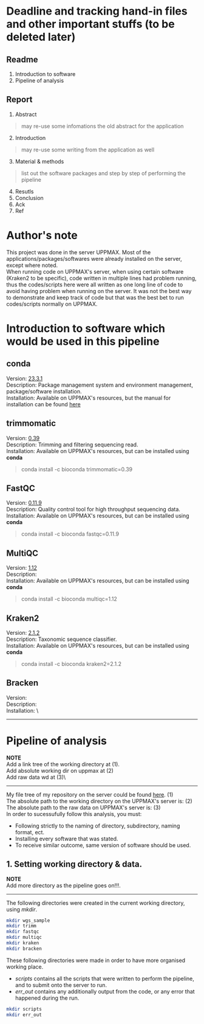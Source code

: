 # Deadline and tracking hand-in files  and other important stuffs (to be deleted later)
## Readme
1. Introduction to software
2. Pipeline of analysis
## Report
1. Abstract 
>  may re-use some infomations the old abstract for the application
2. Introduction 
> may re-use some writing from the application as well
3. Material & methods
> list out the software packages and step by step of performing the pipeline
4. Resutls
5. Conclusion
6. Ack
7. Ref
# Author's note
This project was done in the server UPPMAX. Most of the applications/packages/softwares were already installed on the server, except where noted.\
When running code on UPPMAX's server, when using certain software (Kraken2 to be specific), code written in multiple lines had problem running, thus the codes/scripts here were all written as one long line of code to avoid having problem when running on the server. It was not the best way to demonstrate and keep track of code but that was the best bet to run codes/scripts normally on UPPMAX.
# Introduction to software which would be used in this pipeline
## conda
Version: [23.3.1](https://docs.conda.io/projects/conda/en/latest/index.html)\
Description: Package management system and environment management, package/software installation.\
Installation: Available on UPPMAX's resources, but the manual for installation can be found [here](https://docs.conda.io/projects/conda/en/latest/user-guide/install/index.html)
## trimmomatic
Version: [0.39](https://github.com/usadellab/Trimmomatic)\
Description: Trimming and filtering sequencing read.\
Installation: Available on UPPMAX's resources, but can be installed using **conda**
> conda install -c bioconda trimmomatic=0.39
## FastQC
Version: [0.11.9](https://www.bioinformatics.babraham.ac.uk/projects/fastqc/)\
Description: Quality control tool for high throughput sequencing data.\
Installation: Available on UPPMAX's resources, but can be installed using **conda**
>conda install -c bioconda fastqc=0.11.9
## MultiQC
Version: [1.12](https://github.com/ewels/MultiQC)\
Description:\
Installation: Available on UPPMAX's resources, but can be installed using **conda**
> conda install -c bioconda multiqc=1.12
## Kraken2
Version: [2.1.2](https://ccb.jhu.edu/software/kraken2/)\
Description: Taxonomic sequence classifier.\
Installation: Available on UPPMAX's resources, but can be installed using **conda**
> conda install -c bioconda kraken2=2.1.2
## Bracken
Version: \
Description: \
Installation: \
* * * 
# Pipeline of analysis
**NOTE**  
Add a link tree of the working directory at (1).\
Add absolute working dir on uppmax at (2)\
Add raw data wd at (3)\
* * *
My file tree of my repository on the server could be found [here](). (1)\
The absolute path to the working directory on the UPPMAX's server is: (2)\
The absolute path to the raw data on UPPMAX's server is: (3)\
In order to sucessufully follow this analysis, you must:
- Following strictly to the naming of directory, subdirectory, naming format, ect.
- Installing every software that was stated.
- To receive similar outcome, same version of software should be used.
## 1. Setting working directory & data.
**NOTE**\
Add more directory as the pipeline goes on!!!.
* * *
The following directories were created in the current working directory, using *mkdir*.
```bash
mkdir wgs_sample
mkdir trimm
mkdir fastqc
mkdir multiqc
mkdir kraken
mkdir bracken
```
These following directories were made in order to have more organised working place.
- *scripts* contains all the scripts that were written to perform the pipeline, and to submit onto the server to run.
- *err_out* contains any additionally output from the code, or any error that happened during the run.
```bash
mkdir scripts
mkdir err_out
```


